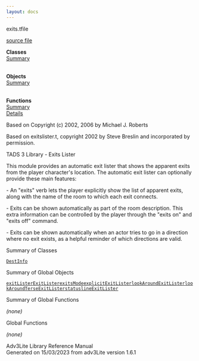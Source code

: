 ```yaml
---
layout: docs
---
```

<span class="title">exits.t</span><span class="type">file</span>

[source file](../source/exits.t.html)

**Classes**  
[Summary](#_ClassSummary_)  
 

**Objects**  
[Summary](#_ObjectSummary_)  
 

**Functions**  
[Summary](#_FunctionSummary_)  
[Details](#_Functions_)



Based on Copyright (c) 2002, 2006 by Michael J. Roberts

Based on exitslister.t, copyright 2002 by Steve Breslin and incorporated
by permission.

TADS 3 Library - Exits Lister

This module provides an automatic exit lister that shows the apparent
exits from the player character's location. The automatic exit lister
can optionally provide these main features:

\- An "exits" verb lets the player explicitly show the list of apparent
exits, along with the name of the room to which each exit connects.

\- Exits can be shown automatically as part of the room description.
This extra information can be controlled by the player through the
"exits on" and "exits off" command.

\- Exits can be shown automatically when an actor tries to go in a
direction where no exit exists, as a helpful reminder of which
directions are valid.



<span id="_ClassSummary_"></span>



<span class="hdln">Summary of Classes</span>  



[`DestInfo`](../object/DestInfo.html)
<span id="_ObjectSummary_"></span>



<span class="hdln">Summary of Global Objects</span>  



[`exitLister`](../object/exitLister.html)[`ExitLister`](../object/ExitLister1.html)[`exitsMode`](../object/exitsMode1.html)[`explicitExitLister`](../object/explicitExitLister.html)[`lookAroundExitLister`](../object/lookAroundExitLister.html)[`lookAroundTerseExitLister`](../object/lookAroundTerseExitLister.html)[`statuslineExitLister`](../object/statuslineExitLister.html)
<span id="FunctionSummary_"></span>



<span class="hdln">Summary of Global Functions</span>  



*(none)* <span id="_Functions_"></span>



<span class="hdln">Global Functions</span>  



*(none)*



Adv3Lite Library Reference Manual  
Generated on 15/03/2023 from adv3Lite version 1.6.1


